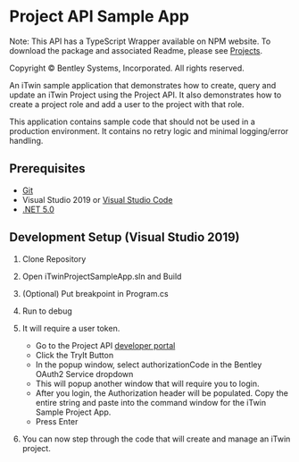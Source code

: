 # Project API Sample App

Note: This API has a TypeScript Wrapper available on NPM website. To download the package and associated Readme, please see [Projects](https://www.npmjs.com/package/@itwin/projects-client). 

Copyright © Bentley Systems, Incorporated. All rights reserved.

An iTwin sample application that demonstrates how to create, query and update an iTwin Project using the Project API. It also demonstrates how to create a project role and add a user to the project with that role.

This application contains sample code that should not be used in a production environment. It contains no retry logic and minimal logging/error handling.


## Prerequisites

* [Git](https://git-scm.com/)
* Visual Studio 2019 or [Visual Studio Code](https://code.visualstudio.com/)
* [.NET 5.0](https://dotnet.microsoft.com/download/dotnet/5.0/)


## Development Setup (Visual Studio 2019)

1. Clone Repository

2. Open iTwinProjectSampleApp.sln and Build

3. (Optional) Put breakpoint in Program.cs

4. Run to debug

5. It will require a user token. 

   * Go to the Project API [developer portal](https://developer.bentley.com/api-groups/administration/apis/projects/operations/create-project/)
   * Click the TryIt Button
   * In the popup window, select authorizationCode in the Bentley OAuth2 Service dropdown
   * This will popup another window that will require you to login.
   * After you login, the Authorization header will be populated. Copy the entire string and paste into the command window for the iTwin Sample Project App.
   * Press Enter

6. You can now step through the code that will create and manage an iTwin project.
